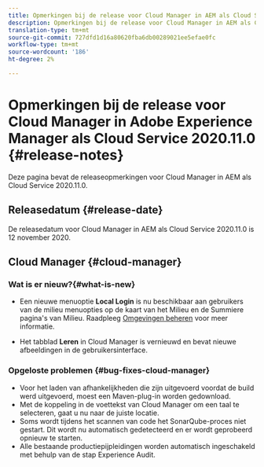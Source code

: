 ```yaml
---
title: Opmerkingen bij de release voor Cloud Manager in AEM als Cloud Service Release 2020.11.0
description: Opmerkingen bij de release voor Cloud Manager in AEM als Cloud Service Release 2020.11.0
translation-type: tm+mt
source-git-commit: 727dfd1d16a80620fba6db00289021ee5efae0fc
workflow-type: tm+mt
source-wordcount: '186'
ht-degree: 2%

---
```



# Opmerkingen bij de release voor Cloud Manager in Adobe Experience Manager als Cloud Service 2020.11.0 {#release-notes}

Deze pagina bevat de releaseopmerkingen voor Cloud Manager in AEM als Cloud Service 2020.11.0.

## Releasedatum {#release-date}

De releasedatum voor Cloud Manager in AEM als Cloud Service 2020.11.0 is 12 november 2020.

## Cloud Manager {#cloud-manager}

### Wat is er nieuw?{#what-is-new}

* Een nieuwe menuoptie **Local Login** is nu beschikbaar aan gebruikers van de milieu menuopties op de kaart van het Milieu en de Summiere pagina&#39;s van Milieu.
Raadpleeg [Omgevingen beheren](/help/implementing/cloud-manager/manage-environments.md##login-locally) voor meer informatie.

* Het tabblad **Leren** in Cloud Manager is vernieuwd en bevat nieuwe afbeeldingen in de gebruikersinterface.

### Opgeloste problemen {#bug-fixes-cloud-manager}

* Voor het laden van afhankelijkheden die zijn uitgevoerd voordat de build werd uitgevoerd, moest een Maven-plug-in worden gedownload.
* Met de koppeling in de voettekst van Cloud Manager om een taal te selecteren, gaat u nu naar de juiste locatie.
* Soms wordt tijdens het scannen van code het SonarQube-proces niet gestart. Dit wordt nu automatisch gedetecteerd en er wordt geprobeerd opnieuw te starten.
* Alle bestaande productiepijpleidingen worden automatisch ingeschakeld met behulp van de stap Experience Audit.